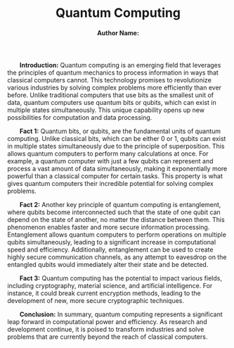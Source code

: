 <!DOCTYPE html>
<html lang="en">
  <head>
    <meta charset="UTF-8" />
    <meta name="viewport" content="width=device-width, initial-scale=1.0" />
    <title>Quantum Computing</title>
    <style>
      main {
        text-indent: 2em;
        font-family: 'Times New Roman', Times, serif Times, serif;
      }
    </style>
  </head>
  <body>
    <header>
      <h1>Quantum Computing</h1>
      <h4>Author Name:</h4>
    </header>
    <main>
      <p>
        <strong>Introduction:</strong> Quantum computing is an emerging field that leverages the principles of quantum mechanics to process information in ways that classical computers cannot. This technology promises to revolutionize various industries by solving complex problems more efficiently than ever before. Unlike traditional computers that use bits as the smallest unit of data, quantum computers use quantum bits or qubits, which can exist in multiple states simultaneously. This unique capability opens up new possibilities for computation and data processing.
      </p>
      <p>
        <strong>Fact 1:</strong> Quantum bits, or qubits, are the fundamental units of quantum computing. Unlike classical bits, which can be either 0 or 1, qubits can exist in multiple states simultaneously due to the principle of superposition. This allows quantum computers to perform many calculations at once. For example, a quantum computer with just a few qubits can represent and process a vast amount of data simultaneously, making it exponentially more powerful than a classical computer for certain tasks. This property is what gives quantum computers their incredible potential for solving complex problems.
      </p>
      <p>
        <strong>Fact 2:</strong> Another key principle of quantum computing is entanglement, where qubits become interconnected such that the state of one qubit can depend on the state of another, no matter the distance between them. This phenomenon enables faster and more secure information processing. Entanglement allows quantum computers to perform operations on multiple qubits simultaneously, leading to a significant increase in computational speed and efficiency. Additionally, entanglement can be used to create highly secure communication channels, as any attempt to eavesdrop on the entangled qubits would immediately alter their state and be detected.
      </p>
      <p>
        <strong>Fact 3:</strong> Quantum computing has the potential to impact various fields, including cryptography, material science, and artificial intelligence. For instance, it could break current encryption methods, leading to the development of new, more secure cryptographic techniques.
      </p>
      <p>
        <strong>Conclusion:</strong> In summary, quantum computing represents a significant leap forward in computational power and efficiency. As research and development continue, it is poised to transform industries and solve problems that are currently beyond the reach of classical computers.
      </p>
    </main>
  </body>
</html>                                                    
